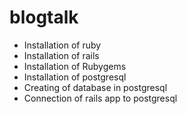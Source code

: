 # blogtalk
- Installation of ruby
- Installation of rails
- Installation of Rubygems
- Installation of postgresql
- Creating of database in postgresql
- Connection of rails app to postgresql
